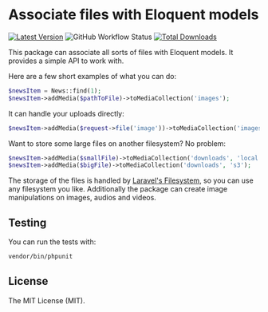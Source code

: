 # Associate files with Eloquent models

[![Latest Version](https://img.shields.io/github/release/k90mirzaei/media.svg?style=flat-square)](https://github.com/k90mirzaei/media/releases)
![GitHub Workflow Status](https://img.shields.io/github/workflow/status/k90mirzaei/media/run-tests?label=tests)
[![Total Downloads](https://img.shields.io/packagist/dt/k90mirzaei/media.svg?style=flat-square)](https://packagist.org/packages/k90mirzaei/media)

This package can associate all sorts of files with Eloquent models. It provides a
simple API to work with.

Here are a few short examples of what you can do:

```php
$newsItem = News::find(1);
$newsItem->addMedia($pathToFile)->toMediaCollection('images');
```

It can handle your uploads directly:

```php
$newsItem->addMedia($request->file('image'))->toMediaCollection('images');
```

Want to store some large files on another filesystem? No problem:

```php
$newsItem->addMedia($smallFile)->toMediaCollection('downloads', 'local');
$newsItem->addMedia($bigFile)->toMediaCollection('downloads', 's3');
```

The storage of the files is handled by [Laravel's Filesystem](https://laravel.com/docs/filesystem),
so you can use any filesystem you like. Additionally the package can create image manipulations
on images, audios and videos.


## Testing

You can run the tests with:

```bash
vendor/bin/phpunit
```

## License

The MIT License (MIT).
